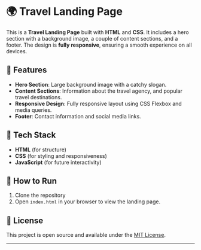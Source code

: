 # 🌍 Travel Landing Page

This is a **Travel Landing Page** built with **HTML** and **CSS**. It includes a hero section with a background image, a couple of content sections, and a footer. The design is **fully responsive**, ensuring a smooth experience on all devices.

## 🚀 Features
- **Hero Section**: Large background image with a catchy slogan.
- **Content Sections**: Information about the travel agency, and popular travel destinations.
- **Responsive Design**: Fully responsive layout using CSS Flexbox and media queries.
- **Footer**: Contact information and social media links.

## 📁 Tech Stack
- **HTML** (for structure)
- **CSS** (for styling and responsiveness)
- **JavaScript** (for future interactivity)

## 🌱 How to Run

1. Clone the repository
2. Open `index.html` in your browser to view the landing page.

## 📄 License

This project is open source and available under the [MIT License](LICENSE).

---

